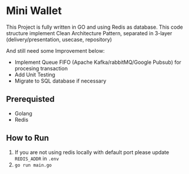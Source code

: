 # Mini Wallet 
This Project is fully written in GO and using Redis as database. This code structure implement Clean Architecture Pattern, separated in 3-layer (delivery/presentation, usecase, repository)

And still need some Improvement below:
- Implement Queue FIFO (Apache Kafka/rabbitMQ/Google Pubsub) for procesing transaction
- Add Unit Testing 
- Migrate to SQL database if necessary

## Prerequisted
- Golang
- Redis

## How to Run
1. If you are not using redis locally with default port please update `REDIS_ADDR` in `.env` 
2. `go run main.go`


